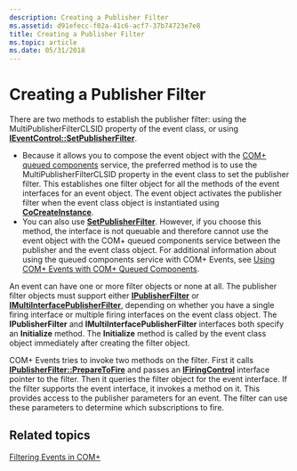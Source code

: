 ```yaml
---
description: Creating a Publisher Filter
ms.assetid: d91efecc-f02a-41c6-acf7-37b74723e7e8
title: Creating a Publisher Filter
ms.topic: article
ms.date: 05/31/2018
---
```


# Creating a Publisher Filter

There are two methods to establish the publisher filter: using the MultiPublisherFilterCLSID property of the event class, or using [**IEventControl::SetPublisherFilter**](/windows/desktop/api/Eventsys/nf-eventsys-ieventcontrol-setpublisherfilter).

-   Because it allows you to compose the event object with the [COM+ queued components](com--queued-components.md) service, the preferred method is to use the MultiPublisherFilterCLSID property in the event class to set the publisher filter. This establishes one filter object for all the methods of the event interfaces for an event object. The event object activates the publisher filter when the event class object is instantiated using [**CoCreateInstance**](/windows/desktop/api/combaseapi/nf-combaseapi-cocreateinstance).
-   You can also use [**SetPublisherFilter**](/windows/desktop/api/Eventsys/nf-eventsys-ieventcontrol-setpublisherfilter). However, if you choose this method, the interface is not queuable and therefore cannot use the event object with the COM+ queued components service between the publisher and the event class object. For additional information about using the queued components service with COM+ Events, see [Using COM+ Events with COM+ Queued Components](using-com--events-with-com--queued-components.md).

An event can have one or more filter objects or none at all. The publisher filter objects must support either [**IPublisherFilter**](/windows/desktop/api/EventSys/nn-eventsys-ipublisherfilter) or [**IMultiInterfacePublisherFilter**](/windows/desktop/api/EventSys/nn-eventsys-imultiinterfacepublisherfilter), depending on whether you have a single firing interface or multiple firing interfaces on the event class object. The **IPublisherFilter** and **IMultiInterfacePublisherFilter** interfaces both specify an **Initialize** method. The **Initialize** method is called by the event class object immediately after creating the filter object.

COM+ Events tries to invoke two methods on the filter. First it calls [**IPublisherFilter::PrepareToFire**](/windows/desktop/api/EventSys/nf-eventsys-ipublisherfilter-preparetofire) and passes an [**IFiringControl**](/windows/desktop/api/EventSys/nn-eventsys-ifiringcontrol) interface pointer to the filter. Then it queries the filter object for the event interface. If the filter supports the event interface, it invokes a method on it. This provides access to the publisher parameters for an event. The filter can use these parameters to determine which subscriptions to fire.

## Related topics

<dl> <dt>

[Filtering Events in COM+](filtering-events-in-com-.md)
</dt> </dl>

 

 
